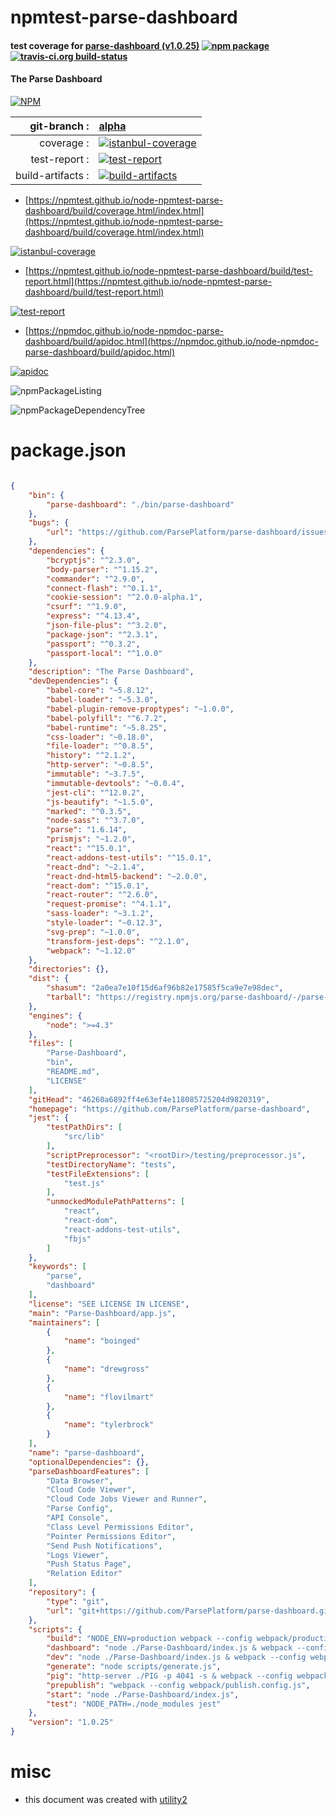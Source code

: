 # npmtest-parse-dashboard

#### test coverage for  [parse-dashboard (v1.0.25)](https://github.com/ParsePlatform/parse-dashboard)  [![npm package](https://img.shields.io/npm/v/npmtest-parse-dashboard.svg?style=flat-square)](https://www.npmjs.org/package/npmtest-parse-dashboard) [![travis-ci.org build-status](https://api.travis-ci.org/npmtest/node-npmtest-parse-dashboard.svg)](https://travis-ci.org/npmtest/node-npmtest-parse-dashboard)

#### The Parse Dashboard

[![NPM](https://nodei.co/npm/parse-dashboard.png?downloads=true&downloadRank=true&stars=true)](https://www.npmjs.com/package/parse-dashboard)

| git-branch : | [alpha](https://github.com/npmtest/node-npmtest-parse-dashboard/tree/alpha)|
|--:|:--|
| coverage : | [![istanbul-coverage](https://npmtest.github.io/node-npmtest-parse-dashboard/build/coverage.badge.svg)](https://npmtest.github.io/node-npmtest-parse-dashboard/build/coverage.html/index.html)|
| test-report : | [![test-report](https://npmtest.github.io/node-npmtest-parse-dashboard/build/test-report.badge.svg)](https://npmtest.github.io/node-npmtest-parse-dashboard/build/test-report.html)|
| build-artifacts : | [![build-artifacts](https://npmtest.github.io/node-npmtest-parse-dashboard/glyphicons_144_folder_open.png)](https://github.com/npmtest/node-npmtest-parse-dashboard/tree/gh-pages/build)|

- [https://npmtest.github.io/node-npmtest-parse-dashboard/build/coverage.html/index.html](https://npmtest.github.io/node-npmtest-parse-dashboard/build/coverage.html/index.html)

[![istanbul-coverage](https://npmtest.github.io/node-npmtest-parse-dashboard/build/screenCapture.buildCi.browser.%252Ftmp%252Fbuild%252Fcoverage.lib.html.png)](https://npmtest.github.io/node-npmtest-parse-dashboard/build/coverage.html/index.html)

- [https://npmtest.github.io/node-npmtest-parse-dashboard/build/test-report.html](https://npmtest.github.io/node-npmtest-parse-dashboard/build/test-report.html)

[![test-report](https://npmtest.github.io/node-npmtest-parse-dashboard/build/screenCapture.buildCi.browser.%252Ftmp%252Fbuild%252Ftest-report.html.png)](https://npmtest.github.io/node-npmtest-parse-dashboard/build/test-report.html)

- [https://npmdoc.github.io/node-npmdoc-parse-dashboard/build/apidoc.html](https://npmdoc.github.io/node-npmdoc-parse-dashboard/build/apidoc.html)

[![apidoc](https://npmdoc.github.io/node-npmdoc-parse-dashboard/build/screenCapture.buildCi.browser.%252Ftmp%252Fbuild%252Fapidoc.html.png)](https://npmdoc.github.io/node-npmdoc-parse-dashboard/build/apidoc.html)

![npmPackageListing](https://npmtest.github.io/node-npmtest-parse-dashboard/build/screenCapture.npmPackageListing.svg)

![npmPackageDependencyTree](https://npmtest.github.io/node-npmtest-parse-dashboard/build/screenCapture.npmPackageDependencyTree.svg)



# package.json

```json

{
    "bin": {
        "parse-dashboard": "./bin/parse-dashboard"
    },
    "bugs": {
        "url": "https://github.com/ParsePlatform/parse-dashboard/issues"
    },
    "dependencies": {
        "bcryptjs": "^2.3.0",
        "body-parser": "^1.15.2",
        "commander": "^2.9.0",
        "connect-flash": "^0.1.1",
        "cookie-session": "^2.0.0-alpha.1",
        "csurf": "^1.9.0",
        "express": "^4.13.4",
        "json-file-plus": "^3.2.0",
        "package-json": "^2.3.1",
        "passport": "^0.3.2",
        "passport-local": "^1.0.0"
    },
    "description": "The Parse Dashboard",
    "devDependencies": {
        "babel-core": "~5.8.12",
        "babel-loader": "~5.3.0",
        "babel-plugin-remove-proptypes": "~1.0.0",
        "babel-polyfill": "^6.7.2",
        "babel-runtime": "~5.8.25",
        "css-loader": "~0.18.0",
        "file-loader": "^0.8.5",
        "history": "^2.1.2",
        "http-server": "~0.8.5",
        "immutable": "~3.7.5",
        "immutable-devtools": "~0.0.4",
        "jest-cli": "^12.0.2",
        "js-beautify": "~1.5.0",
        "marked": "^0.3.5",
        "node-sass": "^3.7.0",
        "parse": "1.6.14",
        "prismjs": "~1.2.0",
        "react": "^15.0.1",
        "react-addons-test-utils": "^15.0.1",
        "react-dnd": "~2.1.4",
        "react-dnd-html5-backend": "~2.0.0",
        "react-dom": "^15.0.1",
        "react-router": "^2.6.0",
        "request-promise": "^4.1.1",
        "sass-loader": "~3.1.2",
        "style-loader": "~0.12.3",
        "svg-prep": "~1.0.0",
        "transform-jest-deps": "^2.1.0",
        "webpack": "~1.12.0"
    },
    "directories": {},
    "dist": {
        "shasum": "2a0ea7e10f15d6af96b82e17585f5ca9e7e98dec",
        "tarball": "https://registry.npmjs.org/parse-dashboard/-/parse-dashboard-1.0.25.tgz"
    },
    "engines": {
        "node": ">=4.3"
    },
    "files": [
        "Parse-Dashboard",
        "bin",
        "README.md",
        "LICENSE"
    ],
    "gitHead": "46260a6892ff4e63ef4e118085725204d9820319",
    "homepage": "https://github.com/ParsePlatform/parse-dashboard",
    "jest": {
        "testPathDirs": [
            "src/lib"
        ],
        "scriptPreprocessor": "<rootDir>/testing/preprocessor.js",
        "testDirectoryName": "tests",
        "testFileExtensions": [
            "test.js"
        ],
        "unmockedModulePathPatterns": [
            "react",
            "react-dom",
            "react-addons-test-utils",
            "fbjs"
        ]
    },
    "keywords": [
        "parse",
        "dashboard"
    ],
    "license": "SEE LICENSE IN LICENSE",
    "main": "Parse-Dashboard/app.js",
    "maintainers": [
        {
            "name": "boinged"
        },
        {
            "name": "drewgross"
        },
        {
            "name": "flovilmart"
        },
        {
            "name": "tylerbrock"
        }
    ],
    "name": "parse-dashboard",
    "optionalDependencies": {},
    "parseDashboardFeatures": [
        "Data Browser",
        "Cloud Code Viewer",
        "Cloud Code Jobs Viewer and Runner",
        "Parse Config",
        "API Console",
        "Class Level Permissions Editor",
        "Pointer Permissions Editor",
        "Send Push Notifications",
        "Logs Viewer",
        "Push Status Page",
        "Relation Editor"
    ],
    "repository": {
        "type": "git",
        "url": "git+https://github.com/ParsePlatform/parse-dashboard.git"
    },
    "scripts": {
        "build": "NODE_ENV=production webpack --config webpack/production.config.js && webpack --config webpack/PIG.config.js",
        "dashboard": "node ./Parse-Dashboard/index.js & webpack --config webpack/build.config.js --progress --watch",
        "dev": "node ./Parse-Dashboard/index.js & webpack --config webpack/build.config.js --devtool eval-source-map --progress --watch",
        "generate": "node scripts/generate.js",
        "pig": "http-server ./PIG -p 4041 -s & webpack --config webpack/PIG.config.js --progress --watch",
        "prepublish": "webpack --config webpack/publish.config.js",
        "start": "node ./Parse-Dashboard/index.js",
        "test": "NODE_PATH=./node_modules jest"
    },
    "version": "1.0.25"
}
```



# misc
- this document was created with [utility2](https://github.com/kaizhu256/node-utility2)

